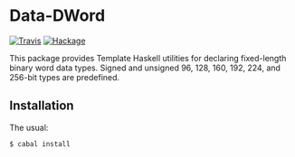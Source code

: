 Data-DWord
==========

[![Travis](https://img.shields.io/travis/mvv/data-dword/master.svg)](https://travis-ci.org/mvv/data-dword) [![Hackage](https://img.shields.io/hackage/v/data-dword.svg)](http://hackage.haskell.org/package/data-dword)

This package provides Template Haskell utilities for declaring fixed-length
binary word data types. Signed and unsigned 96, 128, 160, 192, 224, and
256-bit types are predefined.

Installation
------------
The usual:

	$ cabal install

